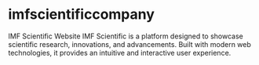 # imfscientificcompany
IMF Scientific Website IMF Scientific is a platform designed to showcase scientific research, innovations, and advancements. Built with modern web technologies, it provides an intuitive and interactive user experience. 
